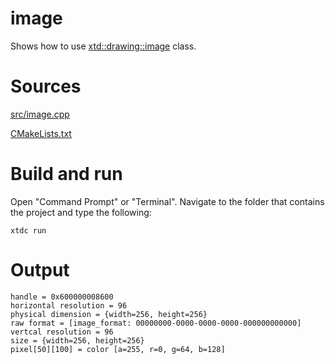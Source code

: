 # image

Shows how to use [xtd::drawing::image](https://codedocs.xyz/gammasoft71/xtd/classxtd_1_1drawing_1_1image.html) class.

# Sources

[src/image.cpp](src/image.cpp)

[CMakeLists.txt](CMakeLists.txt)

# Build and run

Open "Command Prompt" or "Terminal". Navigate to the folder that contains the project and type the following:

```shell
xtdc run
```

# Output

```
handle = 0x600000008600
horizontal resolution = 96
physical dimension = {width=256, height=256}
raw format = [image_format: 00000000-0000-0000-0000-000000000000]
vertcal resolution = 96
size = {width=256, height=256}
pixel[50][100] = color [a=255, r=0, g=64, b=128]
```
